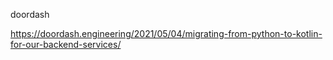 
doordash

https://doordash.engineering/2021/05/04/migrating-from-python-to-kotlin-for-our-backend-services/
